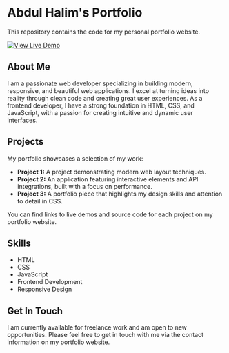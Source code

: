 # Abdul Halim's Portfolio

This repository contains the code for my personal portfolio website.

[![View Live Demo](https://img.shields.io/badge/View%20Live-Demo-brightgreen)](https://abdul-portfolio-xs320.web.app)

## About Me

I am a passionate web developer specializing in building modern, responsive, and beautiful web applications. I excel at turning ideas into reality through clean code and creating great user experiences. As a frontend developer, I have a strong foundation in HTML, CSS, and JavaScript, with a passion for creating intuitive and dynamic user interfaces.

## Projects

My portfolio showcases a selection of my work:

* **Project 1:** A project demonstrating modern web layout techniques.
* **Project 2:** An application featuring interactive elements and API integrations, built with a focus on performance.
* **Project 3:** A portfolio piece that highlights my design skills and attention to detail in CSS.

You can find links to live demos and source code for each project on my portfolio website.

## Skills

* HTML
* CSS
* JavaScript
* Frontend Development
* Responsive Design

## Get In Touch

I am currently available for freelance work and am open to new opportunities. Please feel free to get in touch with me via the contact information on my portfolio website.
